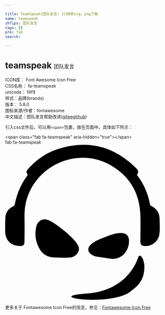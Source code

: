 ```yaml
---

title: TeamSpeak(团队发言) ICON转svg、png下载
name: teamspeak
zhTips: 团队发言
tags: []
pre: fab
search: 

---
```


# teamspeak  <small style="font-size: 60%;font-weight: 100">团队发言</small>


<div class="detail-page">
<p>
<span>
ICON库：
<span class="badge-secondary badge">Font Awesome Icon Free</span> 
</span>
<br/>
<span>
CSS名称：
<span class="badge-secondary badge">fa-teamspeak</span> 
</span>
<br/>
<span>
unicode：
<span class="badge-secondary badge">f4f9</span> 
<copy-btn content='f4f9' btn-title=""></copy-btn>
<copy-btn :content='String.fromCodePoint(parseInt("f4f9", 16))' btn-title="复制U"></copy-btn>
</span><br/><span>样式：<span class="badge-light badge">品牌(brands)</span></span>
<br/>
<span>
版本：
<span class="badge-secondary badge">5.8.0</span> 
</span>
<br/>
<span>图标来源/作者：<span class="badge-light badge">fontawesome</span></span> 
<br/>
<span class="zh-detail">中文描述：<span class="badge-primary badge">团队发言</span><span class="help-link"><span>帮助改进</span>(<a href="https://gitee.com/liuwave/icon-helper/edit/master/json/fontawesome/brands/teamspeak.json" target="_blank" rel="noopener noreferrer">gitee</a><a href="https://github.com/liuwave/icon-helper/edit/master/json/fontawesome/brands/teamspeak.json" target="_blank" rel="noopener noreferrer">github</a></span>)</span><br/>
</p>
</div>
<div class="alert alert-dark">
  <i class="fab fa-teamspeak fa-xs"></i>
  <i class="fab fa-teamspeak fa-sm"></i>
  <i class="fab fa-teamspeak fa-lg"></i>
  <i class="fab fa-teamspeak fa-2x"></i>
  <i class="fab fa-teamspeak fa-3x"></i>
  <i class="fab fa-teamspeak fa-5x"></i>
  <i class="fab fa-teamspeak fa-7x"></i>
</div>
<div>
  <p>引入css文件后，可以用<code>&lt;span&gt;</code>包裹，放在页面中。具体如下所示：    
  </p>
  <div class="alert alert-primary" style="font-size: 14px">
    &lt;span class="fab fa-teamspeak" aria-hidden="true"&gt;&lt;/span&gt;
    <copy-btn content='<span class="fab fa-teamspeak" aria-hidden="true"></span>'></copy-btn>
  </div>
  <div class="alert alert-secondary">
    <i class="fab fa-teamspeak"
    style="font-size: 24px"
    aria-hidden="true"></i> fab fa-teamspeak
    <copy-btn content="fab fa-teamspeak" btn-title="复制图标名称"></copy-btn>
  </div>
</div>
<div id="svg" class="svg-wrap">
<svg xmlns="http://www.w3.org/2000/svg" viewBox="0 0 512 512"><path d="M244.2 346.79c2.4-12.3-12-30-32.4-48.7-20.9-19.2-48.2-39.1-63.4-46.6-21.7-12-41.7-1.8-46.3 22.7-5 26.2 0 51.4 14.5 73.9 10.2 15.5 25.4 22.7 43.4 24 11.6.6 52.5 2.2 61.7-1 11.9-4.3 20.1-11.8 22.5-24.3zm205 20.8a5.22 5.22 0 0 0-8.3 2.4c-8 25.4-44.7 112.5-172.1 121.5-149.7 10.5 80.3 43.6 145.4-6.4 22.7-17.4 47.6-35 46.6-85.4-.4-10.1-4.9-26.69-11.6-32.1zm62-122.4c-.3-18.9-8.6-33.4-26-42.2-2.9-1.3-5-2.7-5.9-6.4A222.64 222.64 0 0 0 438.9 103c-1.1-1.5-3.5-3.2-2.2-5 8.5-11.5-.3-18-7-24.4Q321.4-31.11 177.4 13.09c-40.1 12.3-73.9 35.6-102 67.4-4 4.3-6.7 9.1-3 14.5 3 4 1.3 6.2-1 9.3C51.6 132 38.2 162.59 32.1 196c-.7 4.3-2.9 6-6.4 7.8-14.2 7-22.5 18.5-24.9 34L0 264.29v20.9c0 30.8 21 50.4 51.8 49 7.7-.3 11.7-4.3 12-11.5 2-77.5-2.4-95.4 3.7-125.8C92.1 72.39 234.3 5 345.3 65.39 411.4 102 445.7 159 447.6 234.79c.8 28.2 0 56.5 0 84.6 0 7 2.2 12.5 9.4 14.2 24.1 5 49.2-12 53.2-36.7 2.9-17.1 1-34.5 1-51.7zm-159.6 131.5c36.5 2.8 59.3-28.5 58.4-60.5-2.1-45.2-66.2-16.5-87.8-8-73.2 28.1-45 54.9-22.2 60.8z"/></svg>
</div>
<detail full-name='fa-teamspeak'></detail>
    
<div><p>更多关于  Fontawesome Icon Free的信息，参见：<a target="_blank" href="https://iconhelper.cn/fontawesome.html">Fontawesome Icon Free</a>
</p></div>
